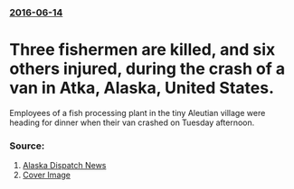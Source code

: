 ### [2016-06-14](/news/2016/06/14/index.md)

#  Three fishermen are killed, and six others injured, during the crash of a van in Atka, Alaska, United States.

Employees of a fish processing plant in the tiny Aleutian village were heading for dinner when their van crashed on Tuesday afternoon.


### Source:

1. [Alaska Dispatch News](http://www.adn.com/alaska-news/2016/06/14/vehicle-rollover-in-atka-sends-at-least-9-people-to-adak-for-treatment/)
1. [Cover Image](https://www.adn.com/resizer/p-ygaSnMcW_8zvVq1cOohSXU3V8=/1200x0/s3.amazonaws.com/arc-wordpress-client-uploads/adn/wp-content/uploads/2016/06/14224116/Alaska_Earthquake_2.jpg?token=bar)
